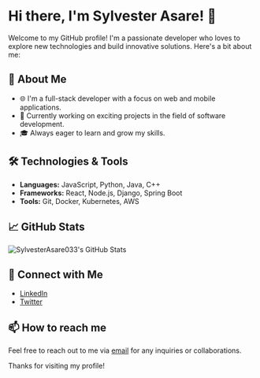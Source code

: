# Hi there, I'm Sylvester Asare! 👋

Welcome to my GitHub profile! I'm a passionate developer who loves to explore new technologies and build innovative solutions. Here's a bit about me:

## 🚀 About Me
- 🌐 I'm a full-stack developer with a focus on web and mobile applications.
- 💼 Currently working on exciting projects in the field of software development.
- 🎓 Always eager to learn and grow my skills.

## 🛠️ Technologies & Tools
- **Languages:** JavaScript, Python, Java, C++
- **Frameworks:** React, Node.js, Django, Spring Boot
- **Tools:** Git, Docker, Kubernetes, AWS

## 📈 GitHub Stats
![SylvesterAsare033's GitHub Stats](https://github-readme-stats.vercel.app/api?username=SylvesterAsare033&show_icons=true&theme=radical)

## 🔗 Connect with Me
- [LinkedIn](https://www.linkedin.com/in/sylvesterasare033)
- [Twitter](https://twitter.com/SylvesterAsare033)

## 📫 How to reach me
Feel free to reach out to me via [email](mailto:sylvesterasare033@example.com) for any inquiries or collaborations.

Thanks for visiting my profile!
